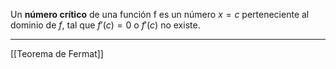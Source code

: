 Un **número crítico** de una función f es un número $x=c$ perteneciente al dominio de $f$, tal que $f'(c)=0$ o $f'(c)$ no existe.
***
[[Teorema de Fermat]]